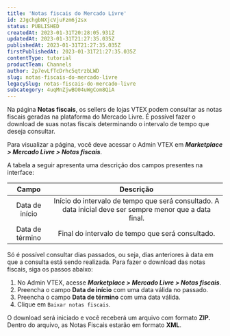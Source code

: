 ```yaml
---
title: 'Notas fiscais do Mercado Livre'
id: 2JgchgbNXjcVjuFzm6j2sx
status: PUBLISHED
createdAt: 2023-01-31T20:28:05.931Z
updatedAt: 2023-01-31T21:27:35.035Z
publishedAt: 2023-01-31T21:27:35.035Z
firstPublishedAt: 2023-01-31T21:27:35.035Z
contentType: tutorial
productTeam: Channels
author: 2p7evLfTcDrhc5qtrzbLWD
slug: notas-fiscais-do-mercado-livre
legacySlug: notas-fiscais-do-mercado-livre
subcategory: 4uqMnZjwBO04uWgCom8QiA
---
```


Na página __Notas fiscais__, os sellers de lojas VTEX podem consultar as notas fiscais geradas na plataforma do Mercado Livre. É possível fazer o download de suas notas fiscais determinando o intervalo de tempo que deseja consultar.  

Para visualizar a página, você deve acessar o Admin VTEX em __*Marketplace > Mercado Livre > Notas fiscais*__.  

A tabela a seguir apresenta uma descrição dos campos presentes na interface:   

| __Campo__    | __Descrição__     |
| :-------------:| :--------------------: |
| Data de início| Início do intervalo de tempo que será consultado. A data inicial deve ser sempre menor que a data final.|
|Data de término|Final do intervalo de tempo que será consultado.|  

Só é possível consultar dias passados, ou seja, dias anteriores à data em que a consulta está sendo realizada. Para fazer o download das notas fiscais, siga os passos abaixo:  

1. No Admin VTEX, acesse __*Marketplace > Mercado Livre > Notas fiscais*__.  
2. Preencha o campo __Data de início__ com uma data válida no passado.  
3. Preencha o campo __Data de término__ com uma data válida.  
4. Clique em `Baixar notas fiscais`.  

O download será iniciado e você receberá um arquivo com formato __ZIP.__ Dentro do arquivo, as Notas Fiscais estarão em formato __XML__.  

